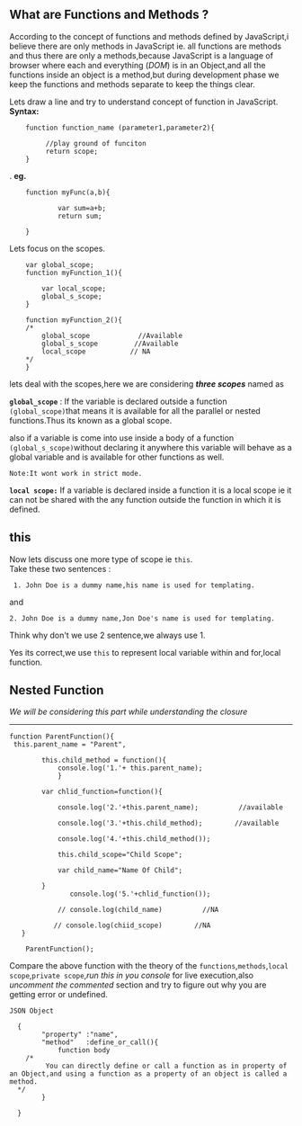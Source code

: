 What are Functions and Methods ?
------------------------------

According to the concept of functions and methods defined by JavaScript,i believe there are only methods in JavaScript ie. all functions are methods and thus there are only a methods,because JavaScript is a language of browser where each and everything (*DOM*) is in an Object,and all the functions inside an object is a method,but during development phase we keep the functions and methods separate to keep the things clear.

Lets draw a line and try to understand concept of function in JavaScript.
    **Syntax:**
    

        function function_name (parameter1,parameter2){
            
             //play ground of funciton
             return scope;
        }

.
       **eg.**

             
        function myFunc(a,b){

                var sum=a+b;
                return sum;

        } 


Lets focus on the scopes.


        var global_scope;
        function myFunction_1(){
            
            var local_scope;
            global_s_scope;
        }

        function myFunction_2(){
        /*  
            global_scope            //Available
            global_s_scope         //Available
            local_scope           // NA 
        */ 
        }


lets deal with the scopes,here we are considering ***three scopes*** named as 

**`global_scope`** : If the variable is declared outside a function `(global_scope)`that means it is available for all the parallel or nested functions.Thus its known as a global scope.

also if a variable is come into use inside a body of a function `(global_s_scope)`without declaring it anywhere this variable will behave as a global variable and is available for other functions as well.

    Note:It wont work in strict mode.

**`local scope:`** If a variable is declared inside a function it is a local scope ie it can not be shared with the any function outside the function in which it is defined.

**this**
----

  Now lets discuss one more type of scope ie `this`.      
  Take these two sentences :

     1. John Doe is a dummy name,his name is used for templating.

 and
 

    2. John Doe is a dummy name,Jon Doe's name is used for templating.

 

  Think why don't we use 2 sentence,we always use 1.


 Yes its correct,we use `this` to represent local variable within and for,local function.


 

Nested Function
---------------

   *We will be considering this part while understanding the closure*
   ****

    function ParentFunction(){
     this.parent_name = "Parent",

            this.child_method = function(){
                console.log('1.'+ this.parent_name);
                }

            var chlid_function=function(){

                console.log('2.'+this.parent_name);          //available

                console.log('3.'+this.child_method);        //available
                
                console.log('4.'+this.child_method());
                
                this.child_scope="Child Scope";
                
                var child_name="Name Of Child";

            }
                   console.log('5.'+chlid_function());
               
                // console.log(child_name)          //NA
               
               // console.log(chiid_scope)        //NA
       }
    
        ParentFunction();


Compare the above function with the theory of the `functions`,`methods`,`local scope`,`private scope`,*run this in you console* for live execution,also *uncomment the commented* section and try to figure out why you are getting error or undefined.


    JSON Object

      {
            "property" :"name",
            "method"   :define_or_call(){
                function body
        /*
             You can directly define or call a function as in property of an Object,and using a function as a property of an object is called a method.
      */
            } 

      }
